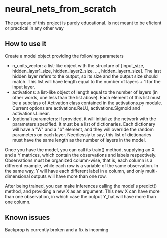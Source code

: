 # neural_nets_from_scratch
The purpose of this project is purely educational. Is not meant to be eficient or practical in any other way

## How to use it
Create a model object providing the following parameters
  - n_units_vector: a list-like object with the structure of [input_size, hidden_layer1_size, hidden_layer2_size, ..., hidden_layern_size]. The last hidden layer refers to the output, so its size and the output size should match. This list will have length equal to the number of layers + 1 for the input layer.
  - activations: a list-like object of length equal to the number of layers (in other words, one less than the list above). Each element of this list must be a subclass of Activation class contained in the activations.py module. Current options are activations.ReLU, activations.Sigmoid and activations.Linear.
  - (optional) parameters: if provided, it will initialize the network with the parameters specified. It must be a list of dictionaries. Each dictionary will have a "W" and a "b" element, and they will override the random parameters on each layer. Needlessly to say, this list of dictionaries must have the same length as the number of layers in the model.

Once you have the model, you can call its train() method, supplying an X and a Y matrices, which contain the observations and labels respectively. Observations must be organized column-wise, that is, each column is a different example, while each row is a variable of the same observation. In the same way, Y will have each different label in a column, and only multi-dimensional outputs will have more than one row.

After being trained, you can make inferences calling the model's predict() method, and providing a new X as an argument. This new X can have more than one observation, in which case the output Y_hat will have more than one column.


## Known issues
Backprop is currently broken and a fix is incoming
